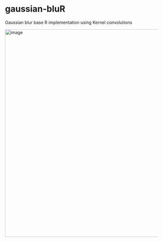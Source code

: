# gaussian-bluR
Gaussian blur base R implementation using Kernel convolutions

<img width="684" alt="image" src="https://user-images.githubusercontent.com/25570396/193753793-4b94624c-68c7-44d5-94b7-c5f344d44470.png">
